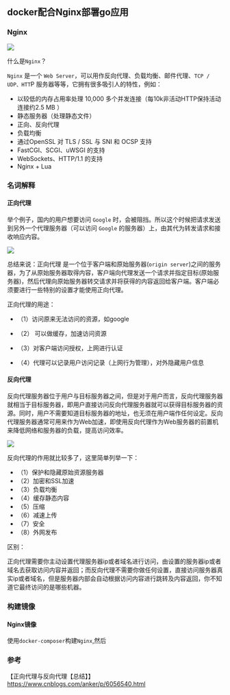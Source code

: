 ## docker配合Nginx部署go应用 

### Nginx

![](https://img2020.cnblogs.com/blog/1237626/202005/1237626-20200518092739061-1669908595.png)  

什么是`Nginx`？  

`Nginx` 是一个 `Web Server`，可以用作反向代理、负载均衡、邮件代理、`TCP / UDP、HTT`P 服务器等等，它拥有很多吸引人的特性，例如：  

- 以较低的内存占用率处理 10,000 多个并发连接（每10k非活动HTTP保持活动连接约2.5 MB ）
- 静态服务器（处理静态文件）
- 正向、反向代理
- 负载均衡
- 通过OpenSSL 对 TLS / SSL 与 SNI 和 OCSP 支持
- FastCGI、SCGI、uWSGI 的支持
- WebSockets、HTTP/1.1 的支持
- Nginx + Lua

### 名词解释

#### 正向代理

举个例子，国内的用户想要访问 `Google` 时，会被阻挡。所以这个时候把请求发送到另外一个代理服务器（可以访问 `Google` 的服务器）上，由其代为转发请求和接收响应内容。  

![](https://img2020.cnblogs.com/blog/1237626/202005/1237626-20200518100228680-455394848.png)

总结来说：正向代理 是一个位于客户端和原始服务器(`origin server`)之间的服务器，为了从原始服务器取得内容，客户端向代理发送一个请求并指定目标(原始服务器)，然后代理向原始服务器转交请求并将获得的内容返回给客户端。客户端必须要进行一些特别的设置才能使用正向代理。

正向代理的用途：  

- （1）访问原来无法访问的资源，如google

- （2） 可以做缓存，加速访问资源

- （3）对客户端访问授权，上网进行认证

- （4）代理可以记录用户访问记录（上网行为管理），对外隐藏用户信息

#### 反向代理

反向代理服务器位于用户与目标服务器之间，但是对于用户而言，反向代理服务器就相当于目标服务器，即用户直接访问反向代理服务器就可以获得目标服务器的资源。同时，用户不需要知道目标服务器的地址，也无须在用户端作任何设定。反向代理服务器通常可用来作为Web加速，即使用反向代理作为Web服务器的前置机来降低网络和服务器的负载，提高访问效率。

![](https://img2020.cnblogs.com/blog/1237626/202005/1237626-20200518113332214-234901294.png)

反向代理的作用就比较多了，这里简单列举一下：  

- （1）保护和隐藏原始资源服务器
- （2）加密和SSL加速
- （3）负载均衡
- （4）缓存静态内容
- （5）压缩
- （6）减速上传
- （7）安全
- （8）外网发布

区别：  

正向代理需要你主动设置代理服务器ip或者域名进行访问，由设置的服务器ip或者域名去获取访问内容并返回；而反向代理不需要你做任何设置，直接访问服务器真实ip或者域名，但是服务器内部会自动根据访问内容进行跳转及内容返回，你不知道它最终访问的是哪些机器。


### 构建镜像

#### Nginx镜像

使用`docker-composer`构建`Nginx`,然后




### 参考 

【正向代理与反向代理【总结】】https://www.cnblogs.com/anker/p/6056540.html  